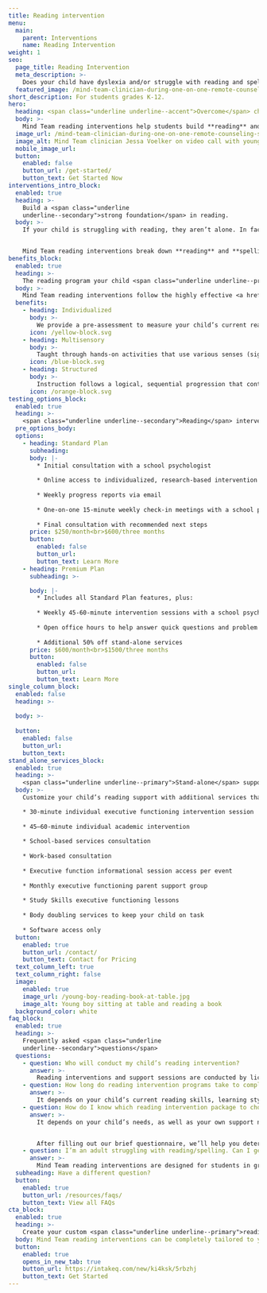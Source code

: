 ```yaml
---
title: Reading intervention
menu:
  main:
    parent: Interventions
    name: Reading Intervention
weight: 1
seo:
  page_title: Reading Intervention
  meta_description: >-
    Does your child have dyslexia and/or struggle with reading and spelling? Mind Team remote reading interventions build reading skills with hands-on learning.
  featured_image: /mind-team-clinician-during-one-on-one-remote-counseling-session-2.jpg
short_description: For students grades K-12.
hero:
  heading: <span class="underline underline--accent">Overcome</span> challenges in reading.
  body: >-
    Mind Team reading interventions help students build **reading** and **spelling** skills through one-on-one **phonics instruction** and hands-on learning.
  image_url: /mind-team-clinician-during-one-on-one-remote-counseling-session-2.jpg
  image_alt: Mind Team clinician Jessa Voelker on video call with young boy during remote reading assessment
  mobile_image_url: 
  button:
    enabled: false
    button_url: /get-started/
    button_text: Get Started Now
interventions_intro_block: 
  enabled: true
  heading: >-
    Build a <span class="underline
    underline--secondary">strong foundation</span> in reading.
  body: >-
    If your child is struggling with reading, they aren’t alone. In fact, 35% of 4th graders in the US read below the basic level (<a href="https://www.orton-gillingham.com/" target="_blank" rel="nofollow noopener noreferrer">Orton-Gillingham</a>). We’re here to change that. 


    Mind Team reading interventions break down **reading** and **spelling** into smaller, more manageable skills to ensure your child fully understands basic fundamentals in **phonics, vocabulary, fluency** and more, which are then built upon throughout the program.
benefits_block:
  enabled: true
  heading: >-
    The reading program your child <span class="underline underline--primary">deserves</span>.
  body: >-
    Mind Team reading interventions follow the highly effective <a href="https://www.orton-gillingham.com/" target="_blank" rel="nofollow noopener noreferrer">Orton-Gillingham model</a> to provide the most effective, personalized learning environment for each student.
  benefits:
    - heading: Individualized 
      body: >-
        We provide a pre-assessment to measure your child’s current reading skills and tailor the program to their unique needs.
      icon: /yellow-block.svg
    - heading: Multisensory
      body: >-
        Taught through hands-on activities that use various senses (sight, hearing, touch and movement).
      icon: /blue-block.svg
    - heading: Structured
      body: >-
        Instruction follows a logical, sequential progression that continues to build on your child’s reading skills.
      icon: /orange-block.svg
testing_options_block:
  enabled: true
  heading: >-
    <span class="underline underline--secondary">Reading</span> intervention packages
  pre_options_body:
  options:
    - heading: Standard Plan
      subheading:
      body: |-
        * Initial consultation with a school psychologist 
        
        * Online access to individualized, research-based intervention program
        
        * Weekly progress reports via email
        
        * One-on-one 15-minute weekly check-in meetings with a school psychologist
        
        * Final consultation with recommended next steps
      price: $250/month<br>$600/three months
      button:
        enabled: false
        button_url: 
        button_text: Learn More
    - heading: Premium Plan
      subheading: >-

      body: |-
        * Includes all Standard Plan features, plus: 
        
        * Weekly 45-60-minute intervention sessions with a school psychologist 
        
        * Open office hours to help answer quick questions and problem solve
        
        * Additional 50% off stand-alone services
      price: $600/month<br>$1500/three months
      button:
        enabled: false
        button_url: 
        button_text: Learn More
single_column_block:
  enabled: false
  heading: >-
    
  body: >-
    
  button:
    enabled: false
    button_url: 
    button_text: 
stand_alone_services_block: 
  enabled: true
  heading: >-
    <span class="underline underline--primary">Stand-alone</span> support services
  body: >-
    Customize your child’s reading support with additional services that can stand alone or be added on to one of the reading intervention packages above, including:

    * 30-minute individual executive functioning intervention session
    
    * 45–60-minute individual academic intervention 
    
    * School-based services consultation 
    
    * Work-based consultation 
    
    * Executive function informational session access per event 
    
    * Monthly executive functioning parent support group
    
    * Study Skills executive functioning lessons
    
    * Body doubling services to keep your child on task
    
    * Software access only
  button:
    enabled: true
    button_url: /contact/
    button_text: Contact for Pricing
  text_column_left: true
  text_column_right: false
  image:
    enabled: true
    image_url: /young-boy-reading-book-at-table.jpg
    image_alt: Young boy sitting at table and reading a book
  background_color: white
faq_block:
  enabled: true
  heading: >-
    Frequently asked <span class="underline
    underline--secondary">questions</span>
  questions:
    - question: Who will conduct my child’s reading intervention?
      answer: >-
        Reading interventions and support sessions are conducted by licensed interventionists and school psychologists who fit your child’s unique needs.
    - question: How long do reading intervention programs take to complete?
      answer: >-
        It depends on your child’s current reading skills, learning style and many other factors. Typically, it takes **3 months (~12 weeks)** to create change and see meaningful growth.
    - question: How do I know which reading intervention package to choose?
      answer: >-
        It depends on your child’s needs, as well as your own support needs and budget. Luckily, you don’t have to figure it out all on your own. 


        After filling out our brief questionnaire, we’ll help you determine which reading intervention program or service best fits your needs.
    - question: I’m an adult struggling with reading/spelling. Can I get a reading intervention?
      answer: >-
        Mind Team reading interventions are designed for students in grades K-12. However, our professional team can help create a customized treatment plan to help adults of any age overcome reading challenges and other learning struggles.
  subheading: Have a different question?
  button:
    enabled: true
    button_url: /resources/faqs/
    button_text: View all FAQs
cta_block:
  enabled: true
  heading: >-
    Create your custom <span class="underline underline--primary">reading</span> support program.
  body: Mind Team reading interventions can be completely tailored to your child’s needs, as well as your budget. Get started with our brief questionnaire to learn more about our additional reading support services and flexible options that suit you and your child’s needs.
  button:
    enabled: true
    opens_in_new_tab: true
    button_url: https://intakeq.com/new/ki4ksk/5rbzhj
    button_text: Get Started
---
```

